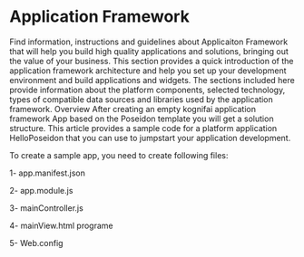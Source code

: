 # Application Framework 
Find information, instructions and guidelines about Applicaiton Framework that will help you build high quality applications and solutions, bringing out the value of your business. 
This section provides a quick introduction of the application framework architecture and help you set up your development environment and build applications and widgets.
The sections included here provide information about the platform components, selected technology, types of compatible data sources and libraries used by the application framework. 
Overview
After creating an empty kognifai application framework App based on the Poseidon template you will get a solution structure. This article provides a sample code for a platform application HelloPoseidon that you can use to jumpstart your application development.

 To create a sample app, you need to create following files:

 1- app.manifest.json
 
 2- app.module.js

 3- mainController.js 

 4- mainView.html programe

 5- Web.config
 
 
 
 

